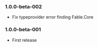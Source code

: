 ### 1.0.0-beta-002

* Fix typeprovider error finding Fable.Core

### 1.0.0-beta-001

* First release
